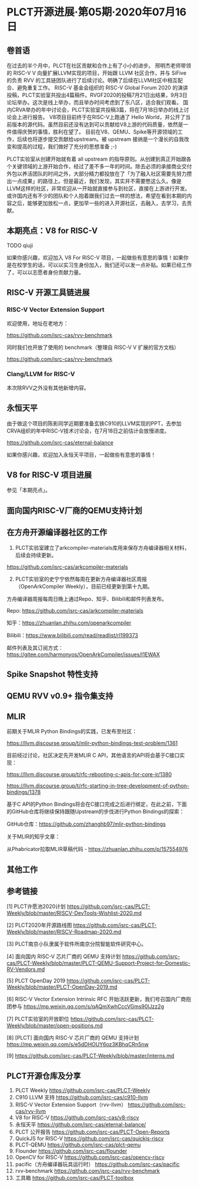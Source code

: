 # PLCT开源进展·第05期·2020年07月16日

## 卷首语

在过去的半个月中，PLCT在社区贡献和合作上有了小小的进步。
邢明杰老师带领的 RISC-V V 向量扩展LLVM实现的项目，开始跟 LLVM 社区合作，并与 SiFive 的负责 RVV 的工具链团队进行了后续讨论。明确了后续在LLVM社区中相互配合、避免重复工作。
RISC-V 基金会组织的 RISC-V Global Forum 2020 的演讲投稿，PLCT实验室共投出4篇稿件。RVGF2020的投稿7月21日出结果，9月3日论坛举办。这次是线上举办，而且举办时间考虑到了东八区，适合我们观看。
国内CRVA举办的年中讨论会，PLCT实验室共投稿3篇，将在7月18日举办的线上讨论会上进行报告。
V8项目目前终于在RISC-V上跑通了 Hello World，并公开了当前版本的源代码。虽然目前还没有达到可以贡献给V8上游的代码质量，依然是一件值得庆贺的事情，胜利在望了。
目前在V8、QEMU、Spike等开源领域的工作，后续也将逐步提交贡献给upstream。被 upstream 接纳是一个漫长的自我改变和提高的过程，我们做好了充分的思想准备 ;-)

PLCT实验室从创建开始就有着 all upstream 的指导原则。从创建到真正开始跟各个关键领域的上游开始合作，经过了差不多一年的时间。除去必须的承接商业交付外包以养活团队的时间之外，大部分精力都投放在了「为了融入社区需要先努力攒出一点成果」的路径上。但是最近，我们发现，其实并不需要憋这么久。像是LLVM这样的社区，非常欢迎从一开始就直接参与到社区，直接在上游进行开发。或许国内还有不少的团队和个人抱着跟我们过去一样的想法，希望在看到本期的内容之后，能够更加放松一点，更加早一些的进入开源社区，去融入，去学习，去贡献。

## 本期亮点：V8 for RISC-V

TODO qiuji

如果你感兴趣，欢迎加入 V8 For RISC-V 项目，一起做些有意思的事情！如果你是在校学生的话，可以以实习生身份加入，我们还可以发一点补贴。如果已经工作了，可以以志愿者身份贡献力量。

## RISC-V 开源工具链进展

### RISC-V Vector Extension Support

欢迎使用，地址在老地方：

https://github.com/isrc-cas/rvv-benchmark

同时我们也开放了使用的 benchmark（整理自 RISC-V V 扩展的官方文档）

https://github.com/isrc-cas/rvv-benchmark

### Clang/LLVM for RISC-V

本次除RVV之外没有其他新增内容。

## 永恒天平

由于做这个项目的陈影同学近期要准备玄铁C910的LLVM实现的PPT，去参加CRVA组织的年中RISC-V技术讨论会，在7月18日之前估计会放慢进度。

https://github.com/isrc-cas/eternal-balance

如果你感兴趣，欢迎加入永恒天平项目，一起做些有意思的事情！

## V8 for RISC-V 项目进展

参见「本期亮点」。

## 面向国内RISC-V厂商的QEMU支持计划

## 在方舟开源编译器社区的工作

1. PLCT实验室建立了arkcompiler-materials库用来保存方舟编译器相关材料，后续会持续更新。

https://github.com/isrc-cas/arkcompiler-materials

2. PLCT实验室的史宁宁依然每周在更新方舟编译器社区周报（OpenArkCompiler Weekly），目前已经更新到第十九期。

方舟编译器周报每周日晚上通过Repo、知乎、Bilibili和邮件列表发布。

Repo: https://github.com/isrc-cas/arkcompiler-materials

知乎：https://zhuanlan.zhihu.com/openarkcompiler

Bilibili：https://www.bilibili.com/read/readlist/rl199373

邮件列表及其订阅方式：https://gitee.com/harmonyos/OpenArkCompiler/issues/I1EWAX

## Spike Snapshot 特性支持

## QEMU RVV v0.9+ 指令集支持

## MLIR

前期关于MLIR Python Bindings的实践，已发布至社区：

https://llvm.discourse.group/t/mlir-python-bindings-test-problem/1361

目前经过讨论，社区决定先开发MLIR C API，其他语言的API将会基于C接口实现：

https://llvm.discourse.group/t/rfc-rebooting-c-apis-for-core-ir/1380

https://llvm.discourse.group/t/rfc-starting-in-tree-development-of-python-bindings/1378

基于C API的Python Bindings将会在C接口完成之后进行绑定，在此之前，下面的GitHub仓库将继续保持跟随Upstream的步伐进行Python Bindings的探索：

GitHub仓库：https://github.com/zhanghb97/mlir-python-bindings

关于MLIR的知乎文章：

从Phabricator拉取MLIR草稿代码 - https://zhuanlan.zhihu.com/p/157554976

## 其他工作

## 参考链接

[1] PLCT许愿池2020计划 https://github.com/isrc-cas/PLCT-Weekly/blob/master/RISCV-DevTools-Wishlist-2020.md

[2] PLCT2020年开源路线图 https://github.com/isrc-cas/PLCT-Weekly/blob/master/RISCV-Roadmap-2020.md

[3] PLCT南京小队隶属于软件所南京分院智能软件研究中心。

[4] 面向国内 RISC-V 芯片厂商的 QEMU 支持计划 https://github.com/isrc-cas/PLCT-Weekly/blob/master/PLCT-QEMU-Support-Project-for-Domestic-RV-Vendors.md

[5] PLCT OpenDay 2019 https://github.com/isrc-cas/PLCT-Weekly/blob/master/PLCT-OpenDay-2019.md

[6] RISC-V Vector Extension Intrinsic RFC 开始活跃更新，我们号召国内厂商抱团参与 https://mp.weixin.qq.com/s/qAQmXwhCccVGms90lJzz2g

[7] PLCT实验室的开放职位 https://github.com/isrc-cas/PLCT-Weekly/blob/master/open-positions.md

[8] [PLCT] 面向国内 RISC-V 芯片厂商的 QEMU 支持计划 https://mp.weixin.qq.com/s/e5dDHOUY6oz3KBhqCRn5nw

[9] https://github.com/isrc-cas/PLCT-Weekly/blob/master/interns.md

## PLCT开源仓库及分享

1. PLCT Weekly https://github.com/isrc-cas/PLCT-Weekly
2. C910 LLVM 支持 https://github.com/isrc-cas/c910-llvm
3. RISC-V Vector Extension Support（rvv-llvm） https://github.com/isrc-cas/rvv-llvm
4. V8 for RISC-V https://github.com/isrc-cas/v8-riscv
5. 永恒天平 https://github.com/isrc-cas/eternal-balance/
6. PLCT 公开报告 https://github.com/isrc-cas/PLCT-Open-Reports
7. QuickJS for RISC-V https://github.com/isrc-cas/quickjs-riscv
8. PLCT-QEMU https://github.com/isrc-cas/plct-qemu
9. Flounder https://github.com/isrc-cas/flounder
10. OpenCV for RISC-V https://github.com/isrc-cas/opencv-riscv
11. pacific（方舟编译器玩具运行时） https://github.com/isrc-cas/pacific
12. rvv-benchmark https://github.com/isrc-cas/rvv-benchmark
13. 工具箱 https://github.com/isrc-cas/PLCT-toolbox
